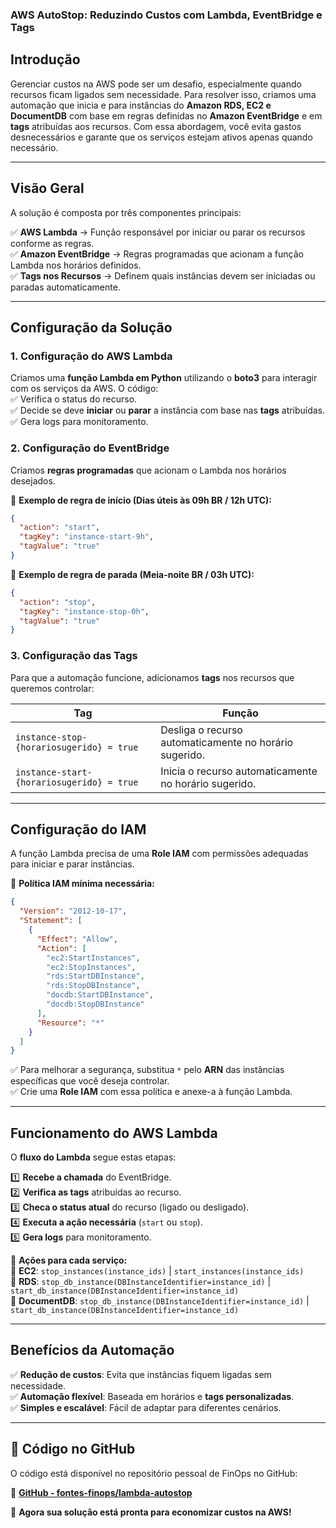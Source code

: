 ### **AWS AutoStop: Reduzindo Custos com Lambda, EventBridge e Tags**

## **Introdução**  
Gerenciar custos na AWS pode ser um desafio, especialmente quando recursos ficam ligados sem necessidade. Para resolver isso, criamos uma automação que inicia e para instâncias do **Amazon RDS, EC2 e DocumentDB** com base em regras definidas no **Amazon EventBridge** e em **tags** atribuídas aos recursos. Com essa abordagem, você evita gastos desnecessários e garante que os serviços estejam ativos apenas quando necessário.  

---

## **Visão Geral**  
A solução é composta por três componentes principais:  

✅ **AWS Lambda** → Função responsável por iniciar ou parar os recursos conforme as regras.  
✅ **Amazon EventBridge** → Regras programadas que acionam a função Lambda nos horários definidos.  
✅ **Tags nos Recursos** → Definem quais instâncias devem ser iniciadas ou paradas automaticamente.  

---  

## **Configuração da Solução**  

### **1. Configuração do AWS Lambda**  
Criamos uma **função Lambda em Python** utilizando o **boto3** para interagir com os serviços da AWS. O código:  
✅ Verifica o status do recurso.  
✅ Decide se deve **iniciar** ou **parar** a instância com base nas **tags** atribuídas.  
✅ Gera logs para monitoramento.  

### **2. Configuração do EventBridge**  
Criamos **regras programadas** que acionam o Lambda nos horários desejados.  

📌 **Exemplo de regra de início (Dias úteis às 09h BR / 12h UTC):**  
```json  
{  
  "action": "start",  
  "tagKey": "instance-start-9h",  
  "tagValue": "true"  
}  
```  

📌 **Exemplo de regra de parada (Meia-noite BR / 03h UTC):**  
```json  
{  
  "action": "stop",  
  "tagKey": "instance-stop-0h",  
  "tagValue": "true"  
}  
```  

### **3. Configuração das Tags**  
Para que a automação funcione, adicionamos **tags** nos recursos que queremos controlar:  

| Tag | Função |  
|------|---------|  
| `instance-stop-{horariosugerido} = true` | Desliga o recurso automaticamente no horário sugerido. |  
| `instance-start-{horariosugerido} = true` | Inicia o recurso automaticamente no horário sugerido. |  

---  

## **Configuração do IAM**  
A função Lambda precisa de uma **Role IAM** com permissões adequadas para iniciar e parar instâncias.  

📌 **Política IAM mínima necessária:**  
```json  
{  
  "Version": "2012-10-17",  
  "Statement": [  
    {  
      "Effect": "Allow",  
      "Action": [  
        "ec2:StartInstances",  
        "ec2:StopInstances",  
        "rds:StartDBInstance",  
        "rds:StopDBInstance",  
        "docdb:StartDBInstance",  
        "docdb:StopDBInstance"  
      ],  
      "Resource": "*"  
    }  
  ]  
}  
```  

✅ Para melhorar a segurança, substitua `*` pelo **ARN** das instâncias específicas que você deseja controlar.  
✅ Crie uma **Role IAM** com essa política e anexe-a à função Lambda.  

---  

## **Funcionamento do AWS Lambda**  
O **fluxo do Lambda** segue estas etapas:  

1️⃣ **Recebe a chamada** do EventBridge.  
2️⃣ **Verifica as tags** atribuídas ao recurso.  
3️⃣ **Checa o status atual** do recurso (ligado ou desligado).  
4️⃣ **Executa a ação necessária** (`start` ou `stop`).  
5️⃣ **Gera logs** para monitoramento.  

📌 **Ações para cada serviço:**  
🔹 **EC2**: `stop_instances(instance_ids)` | `start_instances(instance_ids)`  
🔹 **RDS**: `stop_db_instance(DBInstanceIdentifier=instance_id)` | `start_db_instance(DBInstanceIdentifier=instance_id)`  
🔹 **DocumentDB**: `stop_db_instance(DBInstanceIdentifier=instance_id)` | `start_db_instance(DBInstanceIdentifier=instance_id)`  

---  

## **Benefícios da Automação**  
✅ **Redução de custos**: Evita que instâncias fiquem ligadas sem necessidade.  
✅ **Automação flexível**: Baseada em horários e **tags personalizadas**.  
✅ **Simples e escalável**: Fácil de adaptar para diferentes cenários.  

---  

## **📌 Código no GitHub**  
O código está disponível no repositório pessoal de FinOps no GitHub:  

🔗 **[GitHub - fontes-finops/lambda-autostop](https://github.com/fontes-finops/lambda-autostop)**  

🚀 **Agora sua solução está pronta para economizar custos na AWS!**  

